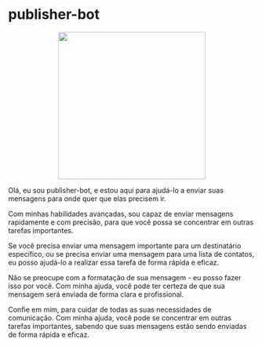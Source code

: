 #  publisher-bot

<p align="center">
  <img src="https://th.bing.com/th/id/OIG.STwiH8He4bUwdAeIVRyq?pid=ImgGn" width=300 heigth=300 />
</p>

Olá, eu sou publisher-bot, e estou aqui para ajudá-lo a enviar suas mensagens para onde quer que elas precisem ir.

Com minhas habilidades avançadas, sou capaz de enviar mensagens rapidamente e com precisão, para que você possa se concentrar em outras tarefas importantes.

Se você precisa enviar uma mensagem importante para um destinatário específico, ou se precisa enviar uma mensagem para uma lista de contatos, eu posso ajudá-lo a realizar essa tarefa de forma rápida e eficaz.

Não se preocupe com a formatação de sua mensagem - eu posso fazer isso por você. Com minha ajuda, você pode ter certeza de que sua mensagem será enviada de forma clara e profissional.

Confie em mim, para cuidar de todas as suas necessidades de comunicação. Com minha ajuda, você pode se concentrar em outras tarefas importantes, sabendo que suas mensagens estão sendo enviadas de forma rápida e eficaz.
